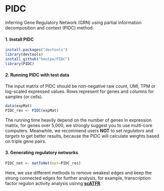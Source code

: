 # PIDC
Inferring Gene Regulatory Network (GRN) using partial information decomposition and context (PIDC) method.
#### 1. Install PIDC

```r
install.packages("devtools")
library(devtools)
install_github("hmutpw/PIDC")
library(PIDC)
```

#### 2. Running PIDC with test data

The input matrix of PIDC should be non-negative raw count, UMI, TPM or log-scaled expressed values. Rows represent for genes and columns for samples (or cells).

```R
data(expMat)
PIDC_res <- PIDC(expMat)
```

The running time heavily depend on the number of genes in expression matrix, for genes over 5,000,  we strongly suggest you to use multi-core computers. Meanwhile, we recommend users **NOT** to set  *regulators* and *targets* to get better results, because the PIDC will calculate weights based on  triple gene pairs.

#### 3. Generating regulatory networks

```R
PIDC_net <- matToNet(mat=PIDC_res)
```

Here, we use different methods to remove weakest edges and keep the strong connected edges for further analysis, for example, transcription factor regulon activity analysis usinng **[scATFR](https://github.com/hmutpw/scATFR)**.  



